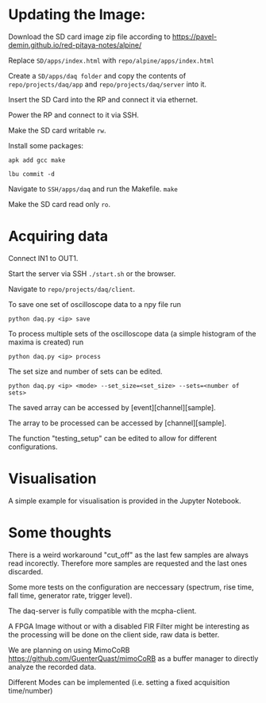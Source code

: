 # Updating the Image:

Download the SD card image zip file according to https://pavel-demin.github.io/red-pitaya-notes/alpine/

Replace `SD/apps/index.html` with `repo/alpine/apps/index.html`

Create a `SD/apps/daq folder` and copy the contents of `repo/projects/daq/app` and `repo/projects/daq/server` into it.

Insert the SD Card into the RP and connect it via ethernet.

Power the RP and connect to it via SSH.

Make the SD card writable `rw`.

Install some packages:

`apk add gcc make`

`lbu commit -d`

Navigate to `SSH/apps/daq` and run the Makefile. `make`


Make the SD card read only `ro`.

# Acquiring data
Connect IN1 to OUT1.

Start the server via SSH `./start.sh` or the browser.

Navigate to `repo/projects/daq/client`.

To save one set of oscilloscope data to a npy file run 

`python daq.py <ip> save`

To process multiple sets of the oscilloscope data (a simple histogram of the maxima is created) run

`python daq.py <ip> process`

The set size and number of sets can be edited.

`python daq.py <ip> <mode> --set_size=<set_size> --sets=<number of sets>`

The saved array can be accessed by [event][channel][sample].

The array to be processed can be accessed by [channel][sample].

The function "testing_setup" can be edited to allow for different configurations.

# Visualisation
A simple example for visualisation is provided in the Jupyter Notebook.

# Some thoughts
There is a weird workaround "cut_off" as the last few samples are always read incorectly. Therefore more samples are requested and the last ones discarded.

Some more tests on the configuration are neccessary (spectrum, rise time, fall time, generator rate, trigger level).

The daq-server is fully compatible with the mcpha-client.

A FPGA Image without or with a disabled FIR Filter might be interesting as the processing will be done on the client side, raw data is better.

We are planning on using MimoCoRB https://github.com/GuenterQuast/mimoCoRB as a buffer manager to directly analyze the recorded data.

Different Modes can be implemented (i.e. setting a fixed acquisition time/number)




